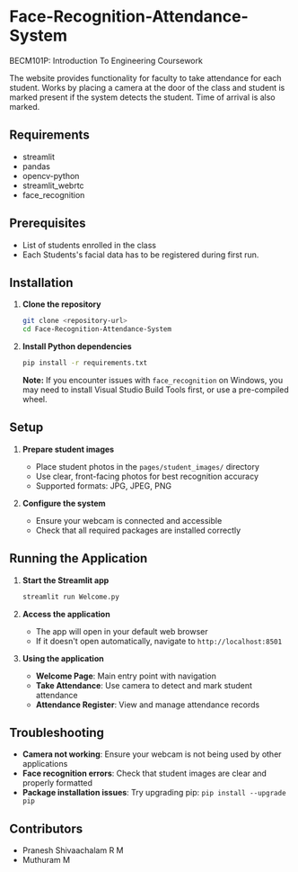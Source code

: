 # Face-Recognition-Attendance-System
BECM101P: Introduction To Engineering Coursework

The website provides functionality for faculty to take attendance for each student.
Works by placing a camera at the door of the class and student is marked present if the system detects the student. 
Time of arrival is also marked.

## Requirements
* streamlit 
* pandas
* opencv-python
* streamlit_webrtc
* face_recognition

## Prerequisites
* List of students enrolled in the class
* Each Students's facial data has to be registered during first run.

## Installation

1. **Clone the repository**
   ```bash
   git clone <repository-url>
   cd Face-Recognition-Attendance-System
   ```

2. **Install Python dependencies**
   ```bash
   pip install -r requirements.txt
   ```

   **Note:** If you encounter issues with `face_recognition` on Windows, you may need to install Visual Studio Build Tools first, or use a pre-compiled wheel.

## Setup

1. **Prepare student images**
   - Place student photos in the `pages/student_images/` directory
   - Use clear, front-facing photos for best recognition accuracy
   - Supported formats: JPG, JPEG, PNG

2. **Configure the system**
   - Ensure your webcam is connected and accessible
   - Check that all required packages are installed correctly

## Running the Application

1. **Start the Streamlit app**
   ```bash
   streamlit run Welcome.py
   ```

2. **Access the application**
   - The app will open in your default web browser
   - If it doesn't open automatically, navigate to `http://localhost:8501`

3. **Using the application**
   - **Welcome Page**: Main entry point with navigation
   - **Take Attendance**: Use camera to detect and mark student attendance
   - **Attendance Register**: View and manage attendance records

## Troubleshooting

- **Camera not working**: Ensure your webcam is not being used by other applications
- **Face recognition errors**: Check that student images are clear and properly formatted
- **Package installation issues**: Try upgrading pip: `pip install --upgrade pip`

## Contributors
* Pranesh Shivaachalam R M
* Muthuram M
